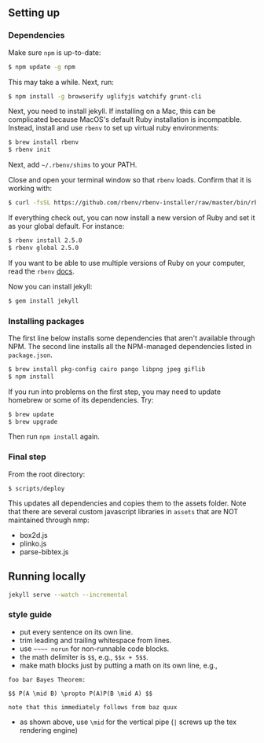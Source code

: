## Setting up

### Dependencies

Make sure `npm` is up-to-date:

```sh
$ npm update -g npm
```

This may take a while. Next, run:

```sh
$ npm install -g browserify uglifyjs watchify grunt-cli
```

Next, you need to install jekyll. If installing on a Mac, this can be complicated because MacOS's default Ruby installation is incompatible. Instead, install and use `rbenv` to set up virtual ruby environments:

```sh
$ brew install rbenv
$ rbenv init
```

Next, add `~/.rbenv/shims` to your PATH. 

Close and open your terminal window so that `rbenv` loads. Confirm that it is working with:

```sh
$ curl -fsSL https://github.com/rbenv/rbenv-installer/raw/master/bin/rbenv-doctor | bash
```

If everything check out, you can now install a new version of Ruby and set it as your global default. For instance:

```sh
$ rbenv install 2.5.0
$ rbenv global 2.5.0
```

If you want to be able to use multiple versions of Ruby on your computer, read the `rbenv` [docs](https://github.com/rbenv/rbenv).

Now you can install jekyll:

```sh
$ gem install jekyll
```

### Installing packages

The first line below installs some dependencies that aren't available through NPM. The second line installs all the NPM-managed dependencies listed in `package.json`.

```sh
$ brew install pkg-config cairo pango libpng jpeg giflib
$ npm install
```

If you run into problems on the first step, you may need to update homebrew or some of its dependencies. Try:

```sh
$ brew update
$ brew upgrade
```

Then run `npm install` again.

### Final step
From the root directory:

```
$ scripts/deploy
```

This updates all dependencies and copies them to the assets folder. Note that there are several custom javascript libraries in `assets` that are NOT maintained through nmp: 

* box2d.js
* plinko.js
* parse-bibtex.js

## Running locally

```sh
jekyll serve --watch --incremental
```

### style guide

- put every sentence on its own line.
- trim leading and trailing whitespace from lines.
- use `~~~~ norun` for non-runnable code blocks.
- the math delimiter is `$$`, e.g., `$$x + 5$$`.
- make math blocks just by putting a math on its own line, e.g.,

```
foo bar Bayes Theorem:

$$ P(A \mid B) \propto P(A)P(B \mid A) $$

note that this immediately follows from baz quux
```

- as shown above, use `\mid` for the vertical pipe (`|` screws up the tex rendering engine)
